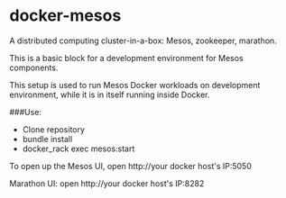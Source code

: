 docker-mesos
=====

A distributed computing cluster-in-a-box: Mesos, zookeeper, marathon.

This is a basic block for a development environment for Mesos components.

This setup is used to run Mesos Docker workloads on development environment, while it is in itself running inside Docker.

###Use:
* Clone repository
* bundle install
* docker_rack exec mesos:start

To open up the Mesos UI, open http://your docker host's IP:5050

Marathon UI: open http://your docker host's IP:8282
